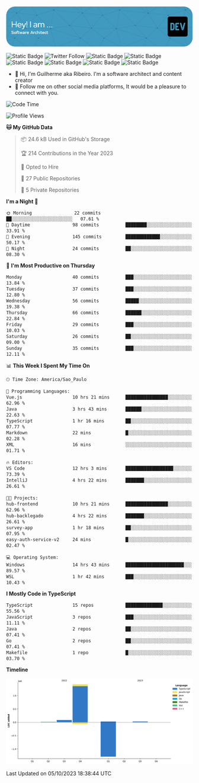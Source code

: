 ![Header](./assets/github-header-image.png)

![Static Badge](https://img.shields.io/badge/Software%20Architect-blue)
 ![Twitter Follow](https://img.shields.io/twitter/follow/dev_pkg) ![Static Badge](https://img.shields.io/badge/Java-orange) ![Static Badge](https://img.shields.io/badge/Springboot-green) ![Static Badge](https://img.shields.io/badge/Golang-blue) ![Static Badge](https://img.shields.io/badge/Nodejs-green) ![Static Badge](https://img.shields.io/badge/Javascript-yellow) ![Static Badge](https://img.shields.io/badge/Vuejs-green)

- 👋 Hi, I'm Guilherme aka Ribeiro. I'm a software architect and content creator
- 👀 Follow me on other social media platforms, It would be a pleasure to connect with you.

<!--START_SECTION:waka-->
![Code Time](http://img.shields.io/badge/Code%20Time-182%20hrs%2051%20mins-blue)

![Profile Views](http://img.shields.io/badge/Profile%20Views-0-blue)

**🐱 My GitHub Data** 

> 📦 24.6 kB Used in GitHub's Storage 
 > 
> 🏆 214 Contributions in the Year 2023
 > 
> 💼 Opted to Hire
 > 
> 📜 27 Public Repositories 
 > 
> 🔑 5 Private Repositories 
 > 
**I'm a Night 🦉** 

```text
🌞 Morning                22 commits          ██░░░░░░░░░░░░░░░░░░░░░░░   07.61 % 
🌆 Daytime                98 commits          ████████░░░░░░░░░░░░░░░░░   33.91 % 
🌃 Evening                145 commits         █████████████░░░░░░░░░░░░   50.17 % 
🌙 Night                  24 commits          ██░░░░░░░░░░░░░░░░░░░░░░░   08.30 % 
```
📅 **I'm Most Productive on Thursday** 

```text
Monday                   40 commits          ███░░░░░░░░░░░░░░░░░░░░░░   13.84 % 
Tuesday                  37 commits          ███░░░░░░░░░░░░░░░░░░░░░░   12.80 % 
Wednesday                56 commits          █████░░░░░░░░░░░░░░░░░░░░   19.38 % 
Thursday                 66 commits          ██████░░░░░░░░░░░░░░░░░░░   22.84 % 
Friday                   29 commits          ███░░░░░░░░░░░░░░░░░░░░░░   10.03 % 
Saturday                 26 commits          ██░░░░░░░░░░░░░░░░░░░░░░░   09.00 % 
Sunday                   35 commits          ███░░░░░░░░░░░░░░░░░░░░░░   12.11 % 
```


📊 **This Week I Spent My Time On** 

```text
🕑︎ Time Zone: America/Sao_Paulo

💬 Programming Languages: 
Vue.js                   10 hrs 21 mins      ████████████████░░░░░░░░░   62.96 % 
Java                     3 hrs 43 mins       ██████░░░░░░░░░░░░░░░░░░░   22.63 % 
TypeScript               1 hr 16 mins        ██░░░░░░░░░░░░░░░░░░░░░░░   07.77 % 
Markdown                 22 mins             █░░░░░░░░░░░░░░░░░░░░░░░░   02.28 % 
XML                      16 mins             ░░░░░░░░░░░░░░░░░░░░░░░░░   01.71 % 

🔥 Editors: 
VS Code                  12 hrs 3 mins       ██████████████████░░░░░░░   73.39 % 
IntelliJ                 4 hrs 22 mins       ███████░░░░░░░░░░░░░░░░░░   26.61 % 

🐱‍💻 Projects: 
hub-frontend             10 hrs 21 mins      ████████████████░░░░░░░░░   62.96 % 
hub-backlegado           4 hrs 22 mins       ███████░░░░░░░░░░░░░░░░░░   26.61 % 
survey-app               1 hr 18 mins        ██░░░░░░░░░░░░░░░░░░░░░░░   07.95 % 
easy-auth-service-v2     24 mins             █░░░░░░░░░░░░░░░░░░░░░░░░   02.47 % 

💻 Operating System: 
Windows                  14 hrs 43 mins      ██████████████████████░░░   89.57 % 
WSL                      1 hr 42 mins        ███░░░░░░░░░░░░░░░░░░░░░░   10.43 % 
```

**I Mostly Code in TypeScript** 

```text
TypeScript               15 repos            ██████████████░░░░░░░░░░░   55.56 % 
JavaScript               3 repos             ███░░░░░░░░░░░░░░░░░░░░░░   11.11 % 
Java                     2 repos             ██░░░░░░░░░░░░░░░░░░░░░░░   07.41 % 
Go                       2 repos             ██░░░░░░░░░░░░░░░░░░░░░░░   07.41 % 
Makefile                 1 repo              █░░░░░░░░░░░░░░░░░░░░░░░░   03.70 % 
```



**Timeline**

![Lines of Code chart](https://raw.githubusercontent.com/Guilhrib/Guilhrib/main/assets/bar_graph.png)


 Last Updated on 05/10/2023 18:38:44 UTC
<!--END_SECTION:waka-->
